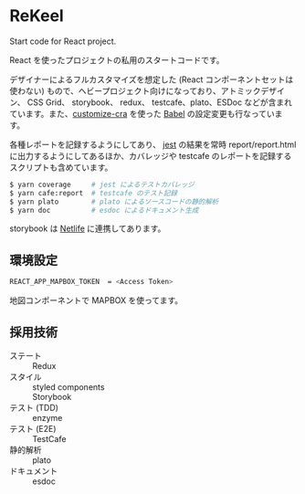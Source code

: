 # ReKeel
Start code for React project.

React を使ったプロジェクトの私用のスタートコードです。

デザイナーによるフルカスタマイズを想定した (React コンポーネントセットは使わない) もので、ヘビープロジェクト向けになっており、アトミックデザイン、 CSS Grid、 storybook、 redux、 testcafe、plato、ESDoc などが含まれています。また、[customize-cra](https://github.com/arackaf/customize-cra) を使った [Babel](https://babeljs.io) の設定変更も行なっています。

各種レポートを記録するようにしてあり、 [jest](https://jestjs.io/ja/) の結果を常時 report/report.html に出力するようにしてあるほか、カバレッジや testcafe のレポートを記録するスクリプトも含めています。

```sh
$ yarn coverage     # jest によるテストカバレッジ
$ yarn cafe:report  # testcafe のテスト記録
$ yarn plato        # plato によるソースコードの静的解析
$ yarn doc          # esdoc によるドキュメント生成
```

storybook は [Netlife](https://rekeel.netlify.com) に連携してあります。

## 環境設定

```sh
REACT_APP_MAPBOX_TOKEN  = <Access Token>
```

地図コンポーネントで MAPBOX を使ってます。

## 採用技術

<dl>
    <dt>ステート</dt>
    <dd>Redux</dd>
    <dt>スタイル</dt>
    <dd>styled components</dd>
    <dd>Storybook</dd>
    <dt>テスト (TDD)</dt>
    <dd>enzyme</dd>
    <dt>テスト (E2E)</dt>
    <dd>TestCafe</dd>
    <dt>静的解析</dt>
    <dd>plato</dd>
    <dt>ドキュメント</dt>
    <dd>esdoc</dd>
</dl>
